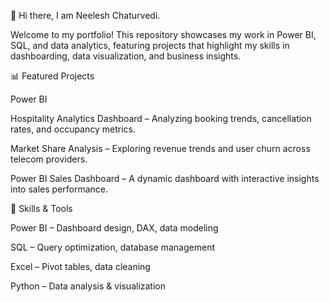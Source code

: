 👋 Hi there, I am Neelesh Chaturvedi.

Welcome to my portfolio! This repository showcases my work in Power BI, SQL, and data analytics, featuring projects that highlight my skills in dashboarding, data visualization, and business insights.

📊 Featured Projects

Power BI

Hospitality Analytics Dashboard – Analyzing booking trends, cancellation rates, and occupancy metrics.

Market Share Analysis – Exploring revenue trends and user churn across telecom providers.

Power BI Sales Dashboard – A dynamic dashboard with interactive insights into sales performance.


🔧 Skills & Tools

Power BI – Dashboard design, DAX, data modeling

SQL – Query optimization, database management

Excel – Pivot tables, data cleaning

Python – Data analysis & visualization

